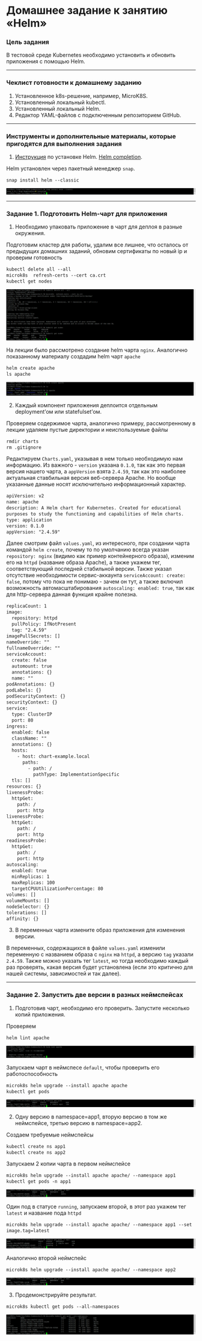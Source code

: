 # Домашнее задание к занятию «Helm»

### Цель задания

В тестовой среде Kubernetes необходимо установить и обновить приложения с помощью Helm.

------

### Чеклист готовности к домашнему заданию

1. Установленное k8s-решение, например, MicroK8S.
2. Установленный локальный kubectl.
3. Установленный локальный Helm.
4. Редактор YAML-файлов с подключенным репозиторием GitHub.

------

### Инструменты и дополнительные материалы, которые пригодятся для выполнения задания

1. [Инструкция](https://helm.sh/docs/intro/install/) по установке Helm. [Helm completion](https://helm.sh/docs/helm/helm_completion/).

Helm установлен через пакетный менеджер `snap`.
```
snap install helm --classic
```

![Alt_text](https://github.com/LeonidKhoroshev/kuber-homeworks/blob/main/2.5/screenshots/k8s1.png)

------

### Задание 1. Подготовить Helm-чарт для приложения

1. Необходимо упаковать приложение в чарт для деплоя в разные окружения.

Подготовим кластер для работы, удалим все лишнее, что осталось от предыдущих домашних заданий, обновим сертификаты по новый ip и проверим готовность
```
kubectl delete all --all
microk8s  refresh-certs --cert ca.crt
kubectl get nodes
```

![Alt_text](https://github.com/LeonidKhoroshev/kuber-homeworks/blob/main/2.5/screenshots/k8s2.png)

На лекции было рассмотрено создание helm чарта `nginx`. Аналогично показанному материалу создадим helm чарт `apache`
```
helm create apache
ls apache
```

![Alt_text](https://github.com/LeonidKhoroshev/kuber-homeworks/blob/main/2.5/screenshots/k8s3.png)

2. Каждый компонент приложения деплоится отдельным deployment’ом или statefulset’ом.

Проверяем содержимое чарта, аналогично примеру, рассмотренному в лекции удаляем пустые директории и неиспользуемые файлы
```
rmdir charts
rm .gitignore
```

Редактируем `Charts.yaml`, указывая в нем только необходимую нам информацию. Из важного - `version` указана `0.1.0`, так как это первая версия нашего чарта, а `appVersion` взята `2.4.59`, так как это наиболее актуальная ставбильная версия веб-сервера Apache. Но вообще указанные данные носят исключительно информационный характер.
```
apiVersion: v2
name: apache
description: A Helm chart for Kubernetes. Created for educational purposes to study the functioning and capabilities of Helm charts.
type: application
version: 0.1.0
appVersion: "2.4.59"
```

Далее смотрим файл `values.yaml`, из интересного, при создании чарта командой `helm create`, почему то по умолчанию всегда указан `repository: nginx` (видимо как пример контейнерного образа), изменим его на `httpd` (название образа Apache), а также укажем тег, соответствующий последней стабильной версии. Также указал отсутствие необходимости сервис-аккаунта `serviceAccount: create: false`, потому что пока не понимаю - зачем он тут, а также включил возможность автомасштабирования `autoscaling: enabled: true`, так как для http-сервера данная функция крайне полезна.
```
replicaCount: 1
image:
  repository: httpd
  pullPolicy: IfNotPresent
  tag: "2.4.59"
imagePullSecrets: []
nameOverride: ""
fullnameOverride: ""
serviceAccount:
  create: false
  automount: true
  annotations: {}
  name: ""
podAnnotations: {}
podLabels: {}
podSecurityContext: {}
securityContext: {}
service:
  type: ClusterIP
  port: 80
ingress:
  enabled: false
  className: ""
  annotations: {}
  hosts:
    - host: chart-example.local
      paths:
        - path: /
          pathType: ImplementationSpecific
  tls: []
resources: {}
livenessProbe:
  httpGet:
    path: /
    port: http
livenessProbe:
  httpGet:
    path: /
    port: http
readinessProbe:
  httpGet:
    path: /
    port: http
autoscaling:
  enabled: true
  minReplicas: 1
  maxReplicas: 100
  targetCPUUtilizationPercentage: 80
volumes: []
volumeMounts: []
nodeSelector: {}
tolerations: []
affinity: {}
```



3. В переменных чарта измените образ приложения для изменения версии.

В переменных, содержащихся в файле `values.yaml` изменили переменную с названием образа с `nginx` на `httpd`, а версию `tag` указали `2.4.59`. Также  можно указать тег `latest`, но тогда необходимо каждый раз проверять, какая версия будет установлена (если это критично для нашей системы, зависимостей и так далее). 

------
### Задание 2. Запустить две версии в разных неймспейсах

1. Подготовив чарт, необходимо его проверить. Запуститe несколько копий приложения.

Проверяем
```
helm lint apache
```

![Alt_text](https://github.com/LeonidKhoroshev/kuber-homeworks/blob/main/2.5/screenshots/k8s4.png)

Запускаем чарт в неймспесе `default`, чтобы проверить его работоспособность
```
microk8s helm upgrade --install apache apache
kubectl get pods
```

![Alt_text](https://github.com/LeonidKhoroshev/kuber-homeworks/blob/main/2.5/screenshots/k8s5.png)

2. Одну версию в namespace=app1, вторую версию в том же неймспейсе, третью версию в namespace=app2.

Создаем требуемые неймспейсы
```
kubectl create ns app1
kubectl create ns app2
```

Запускаем 2 копии чарта в первом неймспейсе
```
microk8s helm upgrade --install apache apache/ --namespace app1
kubectl get pods -n app1
```

![Alt_text](https://github.com/LeonidKhoroshev/kuber-homeworks/blob/main/2.5/screenshots/k8s6.png)

Один под в статусе `running`, запускаем второй, в этот раз укажем тег `latest` и название пода `httpd`
```
microk8s helm upgrade --install apache apache/ --namespace app1 --set image.tag=latest
```

![Alt_text](https://github.com/LeonidKhoroshev/kuber-homeworks/blob/main/2.5/screenshots/k8s7.png)

Аналогично второй неймспейс
```
microk8s helm upgrade --install apache apache/ --namespace app2
```

![Alt_text](https://github.com/LeonidKhoroshev/kuber-homeworks/blob/main/2.5/screenshots/k8s8.png)

3. Продемонстрируйте результат.
```
microk8s kubectl get pods --all-namespaces
```

![Alt_text](https://github.com/LeonidKhoroshev/kuber-homeworks/blob/main/2.5/screenshots/k8s9.png)
